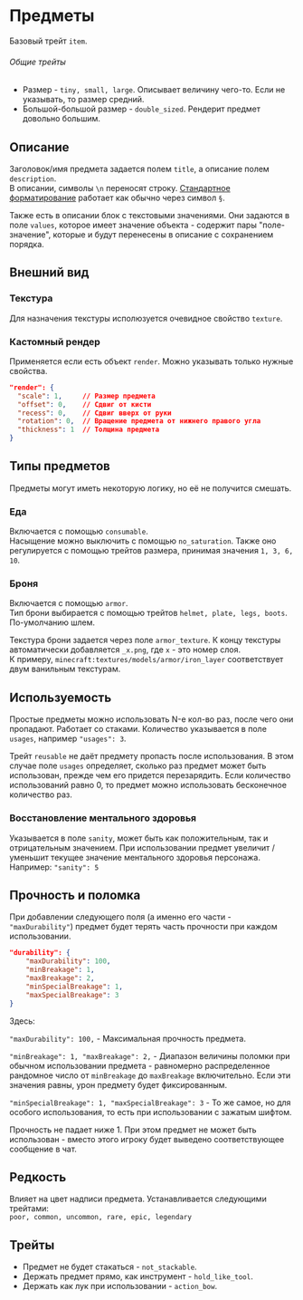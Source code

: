 # Предметы
Базовый трейт `item`.

###### Общие трейты
- Размер - `tiny, small, large`. Описывает величину чего-то. Если не указывать, то размер средний. 
- Большой-большой размер - `double_sized`. Рендерит предмет довольно большим.

## Описание
Заголовок/имя предмета задается полем `title`, а описание полем `description`.  
В описании, символы `\n` переносят строку.
[Стандартное форматирование](https://minecraft.gamepedia.com/Formatting_codes) работает как обычно через символ `§`.

Также есть в описании блок с текстовыми значениями.
Они задаются в поле `values`, которое имеет значение объекта - содержит пары "поле-значение",
которые и будут перенесены в описание с сохранением порядка.

## Внешний вид

### Текстура
Для назначения текстуры исполюзуется очевидное свойство `texture`.

### Кастомный рендер
Применяется если есть объект `render`. Можно указывать только нужные свойства.
```json
"render": {
  "scale": 1,     // Размер предмета
  "offset": 0,    // Сдвиг от кисти
  "recess": 0,    // Сдвиг вверх от руки
  "rotation": 0,  // Вращение предмета от нижнего правого угла
  "thickness": 1  // Толщина предмета
}
```

## Типы предметов
Предметы могут иметь некоторую логику, но её не получится смешать.

### Еда
Включается с помощью `consumable`.  
Насыщение можно выключить с помощью `no_saturation`.
Также оно регулируется с помощью трейтов размера, принимая значения `1, 3, 6, 10`.

### Броня
Включается с помощью `armor`.  
Тип брони выбирается с помощью трейтов `helmet, plate, legs, boots`. По-умолчанию шлем.

Текстура брони задается через поле `armor_texture`.
К концу текстуры автоматически добавляется `_x.png`, где `x` - это номер слоя.  
К примеру, `minecraft:textures/models/armor/iron_layer` соответствует двум ванильным текстурам.

## Используемость
Простые предметы можно использовать N-е кол-во раз, после чего они пропадают. Работает со стаками.
Количество указывается в поле `usages`, например `"usages": 3`.

Трейт `reusable` не даёт предмету пропасть после использования.
В этом случае поле `usages` определяет, сколько раз предмет может быть использован, прежде чем его придется перезарядить.
Если количество использований равно 0, то предмет можно использовать бесконечное количество раз.

### Восстановление ментального здоровья
Указывается в поле `sanity`, может быть как положительным, так и отрицательным значением.
При использовании предмет увеличит / уменьшит текущее значение ментального здоровья персонажа.
Например: `"sanity": 5`

## Прочность и поломка
При добавлении следующего поля (а именно его части - `"maxDurability"`)
предмет будет терять часть прочности при каждом использовании.

```json
"durability": {
    "maxDurability": 100,
    "minBreakage": 1,
    "maxBreakage": 2,
    "minSpecialBreakage": 1,
    "maxSpecialBreakage": 3
}
```
Здесь:

`"maxDurability": 100,` - Максимальная прочность предмета.

`"minBreakage": 1, "maxBreakage": 2,` - Диапазон величины поломки при обычном использовании предмета - равномерно
распределенное рандомное число от `minBreakage` до `maxBreakage` включительно. Если эти значения равны, урон предмету
будет фиксированным.

`"minSpecialBreakage": 1, "maxSpecialBreakage": 3` - То же самое, но для особого использования,
то есть при использовании с зажатым шифтом.

Прочность не падает ниже 1. При этом предмет не может быть использован - вместо этого игроку будет
выведено соответствующее сообщение в чат.
## Редкость
Влияет на цвет надписи предмета. Устанавливается следующими трейтами:  
`poor, common, uncommon, rare, epic, legendary`

## Трейты
- Предмет не будет стакаться - `not_stackable`.
- Держать предмет прямо, как инструмент - `hold_like_tool`.
- Держать как лук при использовании - `action_bow`.
